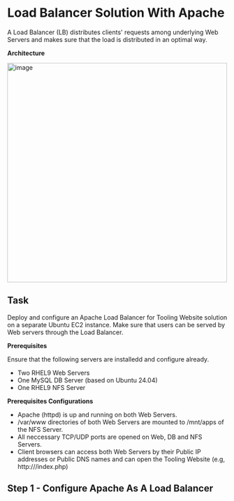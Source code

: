 # Load Balancer Solution With Apache

A Load Balancer (LB) distributes clients' requests among underlying Web Servers and makes sure that the load is distributed in an optimal way.

**Architecture**

<img width="503" alt="image" src="https://github.com/MabelOlivia/Devops-Cloud-Engineering/assets/70368706/787d1af9-7f78-424b-9cb6-aa30d8384916">

## Task

Deploy and configure an Apache Load Balancer for Tooling Website solution on a separate Ubuntu EC2 instance. Make sure that users can be served by Web servers through the Load Balancer.
﻿

**Prerequisites**

Ensure that the following servers are installedd and configure already.

- Two RHEL9 Web Servers
- One MySQL DB Server (based on Ubuntu 24.04)
- One RHEL9 NFS Server
  
**Prerequisites Configurations**

- Apache (httpd) is up and running on both Web Servers.
- /var/www directories of both Web Servers are mounted to /mnt/apps of the NFS Server.
- All neccessary TCP/UDP ports are opened on Web, DB and NFS Servers.
- Client browsers can access both Web Servers by their Public IP addresses or Public DNS names and can open the Tooling Website (e.g, http://<Public-IP-Address-or-Public-DNS-Name>/index.php)
  
## Step 1 - Configure Apache As A Load Balancer
